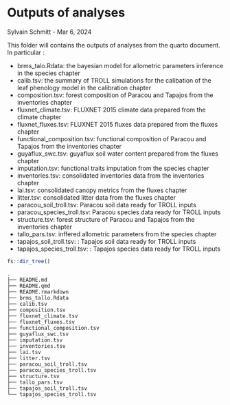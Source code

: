 # Outputs of analyses
Sylvain Schmitt -
Mar 6, 2024

This folder will contains the outputs of analyses from the quarto
document. In particular :

- brms_talo.Rdata: the bayesian model for allometric parameters
  inference in the species chapter
- calib.tsv: the summary of TROLL simulations for the calibation of the
  leaf phenology model in the calibration chapter
- composition.tsv: forest composition of Paracou and Tapajos from the
  inventories chapter
- fluxnet_climate.tsv: FLUXNET 2015 climate data prepared from the
  climate chapter
- fluxnet_fluxes.tsv: FLUXNET 2015 fluxes data prepared from the fluxes
  chapter
- functional_composition.tsv: functional composition of Paracou and
  Tapajos from the inventories chapter
- guyaflux_swc.tsv: guyaflux soil water content prepared from the fluxes
  chapter
- imputation.tsv: functional traits imputation from the species chapter
- inventories.tsv: consolidated inventories data from the inventories
  chapter
- lai.tsv: consolidated canopy metrics from the fluxes chapter
- litter.tsv: consolidated litter data from the fluxes chapter
- paracou_soil_troll.tsv: Paracou soil data ready for TROLL inputs
- paracou_species_troll.tsv: Paracou species data ready for TROLL inputs
- structure.tsv: forest structure of Paracou and Tapajos from the
  inventories chapter
- tallo_pars.tsv: inffered allometric parameters from the species
  chapter
- tapajos_soil_troll.tsv: : Tapajos soil data ready for TROLL inputs
- tapajos_species_troll.tsv: : Tapajos species data ready for TROLL
  inputs

``` r
fs::dir_tree()
```

    .
    ├── README.md
    ├── README.qmd
    ├── README.rmarkdown
    ├── brms_tallo.Rdata
    ├── calib.tsv
    ├── composition.tsv
    ├── fluxnet_climate.tsv
    ├── fluxnet_fluxes.tsv
    ├── functional_composition.tsv
    ├── guyaflux_swc.tsv
    ├── imputation.tsv
    ├── inventories.tsv
    ├── lai.tsv
    ├── litter.tsv
    ├── paracou_soil_troll.tsv
    ├── paracou_species_troll.tsv
    ├── structure.tsv
    ├── tallo_pars.tsv
    ├── tapajos_soil_troll.tsv
    └── tapajos_species_troll.tsv
